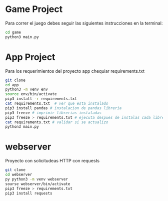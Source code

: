 # Game Project
Para correr el juego debes seguir las siguientes instrucciones en la terminal:
```sh
cd game
python3 main.py
```

# App Project
Para los requerimientos del proyecto app chequiar requirements.txt

```sh
git clone
cd app
python3 -m venv env
source env/bin/activate
pip3 install -r requirements.txt
cat requirements.txt  # ver que esta instalado
pip3 install pandas # instalacion de pandas libreria
pip3 freeze # imprimir librerias instaladas
pip3 freeze > requirements.txt # ejecuta despues de instalas cada libreria
cat requirements.txt # validar si se actualizo
python3 main.py

```

# webserver
Proyecto con solicitudeas HTTP con requests
```sh
git clone
cd webserver
py python3 -m venv webserver
sourse webserver/bin/activate
pip3 freeze > requirements.txt
pip3 install requests
```

